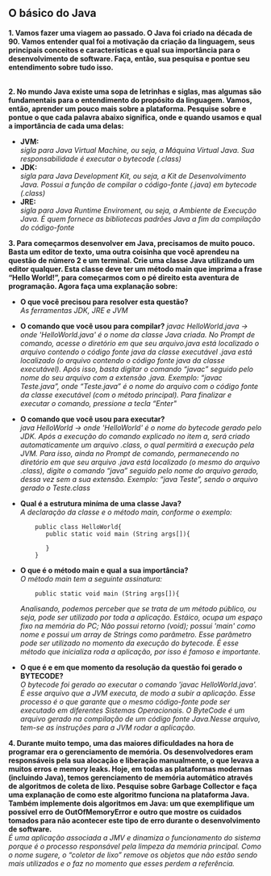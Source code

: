 ## **O básico do Java**

**1. Vamos fazer uma viagem ao passado. O Java foi criado na década de 90. Vamos entender qual foi a motivação da criação da linguagem, seus principais conceitos e características e qual sua importância para o desenvolvimento de software. Faça, então, sua pesquisa e pontue seu entendimento sobre tudo isso.**   
&nbsp;

**2. No mundo Java existe uma sopa de letrinhas e siglas, mas algumas são fundamentais para o entendimento do propósito da linguagem. Vamos, então, aprender um pouco mais sobre a plataforma. Pesquise sobre e pontue o que cada palavra abaixo significa, onde e quando usamos e qual a importância de cada uma delas:**   
* **JVM:**  
*sigla para Java Virtual Machine, ou seja, a Máquina Virtual Java. Sua responsabilidade é executar o bytecode (.class)*  
* **JDK:**  
*sigla para Java Development Kit, ou seja, a Kit de Desenvolvimento Java. Possui a função de compilar o código-fonte (.java) em bytecode (.class)*   
* **JRE:**  
*sigla para Java Runtime Enviroment, ou seja, a Ambiente de Execução Java. É quem fornece as bibliotecas padrões Java a fim da compilação do código-fonte*
&nbsp;

**3. Para começarmos desenvolver em Java, precisamos de muito pouco. Basta um editor de texto, uma outra coisinha que você aprendeu na questão de número 2 e um terminal. Crie uma classe Java utilizando um editor qualquer. Esta classe deve ter um método main que imprima a frase “Hello World!”, para começarmos com o pé direito esta aventura de programação. Agora faça uma explanação sobre:**
* **O que você precisou para resolver esta questão?**       
    *As ferramentas JDK, JRE e JVM* 
   
* **O comando que você usou para compilar?**
    *javac HelloWorld.java -> onde 'HelloWorld.java' é o nome da classe Java criada. No Prompt de comando, acesse o diretório em que seu arquivo.java está localizado o arquivo contendo o código fonte java da classe executável .java está localizado (o arquivo contendo o código fonte java da classe executável). Após isso, basta digitar o comando “javac” seguido pelo nome do seu arquivo com a extensão .java. Exemplo: “javac Teste.java”, onde “Teste.java” é o nome do arquivo com o código fonte da classe executável (com o método principal). Para finalizar e executar o comando, pressione a tecla “Enter"*   
    
* **O comando que você usou para executar?**        
    *java HelloWorld -> onde 'HelloWorld' é o nome do bytecode gerado pelo JDK. Após a execução do comando explicado no item a, será criado automaticamente um arquivo .class, o qual permitirá a execução pela JVM. Para isso, ainda no Prompt de comando, permanecendo no diretório em que seu arquivo .java está localizado (o mesmo do arquivo .class), digite o comando “java” seguido pelo nome do arquivo gerado, dessa vez sem a sua extensão. Exemplo: “java Teste”, sendo o arquivo gerado o Teste.class* 

* **Qual é a estrutura miníma de uma classe Java?**     
    *A declaração da classe e o método main, conforme o exemplo:*   
    ```
        public class HelloWorld{
           public static void main (String args[]){
                
           }
        }
   ``` 
* **O que é o método main e qual a sua importância?**       
    *O método main tem a seguinte assinatura:*  
    ```
        public static void main (String args[]){
    ``` 
    *Analisando, podemos perceber que se trata de um método público, ou seja, pode ser utilizado por toda a aplicação. Estáico, ocupa um espaço fixo na memória do PC; Não possui retorno (void); possui 'main' como nome e possui um array de Strings como parâmetro. Esse parâmetro pode ser utilizado no momento da execução do bytecode. É esse método que inicializa roda a aplicação, por isso é famoso e importante.*    

* **O que é e em que momento da resolução da questão foi gerado o BYTECODE?**        
    *O bytecode foi gerado ao executar o comando 'javac HelloWorld.java'. É esse arquivo que a JVM executa, de modo a subir a aplicação. Esse processo é o que garante que o mesmo código-fonte pode ser executado em diferentes Sistemas Operacionais. O ByteCode é um arquivo gerado na compilação de um código fonte Java.Nesse arquivo, tem-se as instruções para a JVM rodar a aplicação.*
&nbsp;

**4. Durante muito tempo, uma das maiores dificuldades na hora de programar era o gerenciamento de memória. Os desenvolvedores eram responsáveis pela sua alocação e liberação manualmente, o que levava a muitos erros e memory leaks. Hoje, em todas as plataformas modernas (incluindo Java), temos gerenciamento de memória automático através de algoritmos de coleta de lixo. Pesquise sobre Garbage Collector e faça uma explanação de como este algoritmo funciona na plataforma Java. Também implemente dois algoritmos em Java: um que exemplifique um possível erro de OutOfMemoryError e outro que mostre os cuidados tomados para não acontecer este tipo de erro durante o desenvolvimento de software.**     
    *É uma aplicação associada a JMV e dinamiza o funcionamento do sistema porque é o processo responsável pela limpeza da memória principal. Como o nome sugere, o “coletor de lixo” remove os objetos que não estão sendo mais utilizados e o faz no momento que esses perdem a referência.*
